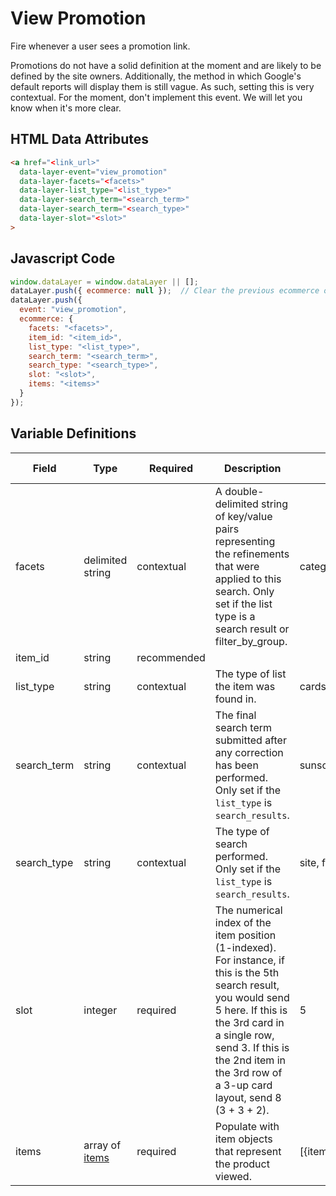 # View Promotion

Fire whenever a user sees a promotion link.

Promotions do not have a solid definition at the moment and are likely to be defined by the site owners. Additionally, the method in which Google's default reports will display them is still vague. As such, setting this is very contextual. For the moment, don't implement this event. We will let you know when it's more clear.

## HTML Data Attributes

```html
<a href="<link_url>"
  data-layer-event="view_promotion"
  data-layer-facets="<facets>"
  data-layer-list_type="<list_type>"
  data-layer-search_term="<search_term>"
  data-layer-search_term="<search_type>"
  data-layer-slot="<slot>"
>
```

## Javascript Code

```js
window.dataLayer = window.dataLayer || [];
dataLayer.push({ ecommerce: null });  // Clear the previous ecommerce object.
dataLayer.push({
  event: "view_promotion",
  ecommerce: {
    facets: "<facets>",
    item_id: "<item_id>",
    list_type: "<list_type>",
    search_term: "<search_term>",
    search_type: "<search_type>",
    slot: "<slot>",
    items: "<items>"
  }
});
```

## Variable Definitions

|Field|Type|Required|Description|Example|Pattern|Min Length|Max Length|Minimum|Maximum|Multiple Of|
| --- | --- | --- | --- | --- | --- | --- | --- | --- | --- | --- |
|facets|delimited string|contextual|A double-delimited string of key/value pairs representing the refinements that were applied to this search. Only set if the list type is a search result or filter_by_group.|category:skin_health~skin_concern:acne~featured_as:best_seller|
|item_id|string|recommended|
|list_type|string|contextual|The type of list the item was found in.|cards, carousel, popular_products, search_results|
|search_term|string|contextual|The final search term submitted after any correction has been performed. Only set if the `list_type` is `search_results`.|sunscreen|
|search_type|string|contextual|The type of search performed. Only set if the `list_type` is `search_results`.|site, filter_by_group|
|slot|integer|required|The numerical index of the item position (1-indexed). For instance, if this is the 5th search result, you would send 5 here. If this is the 3rd card in a single row, send 3. If this is the 2nd item in the 3rd row of a 3-up card layout, send 8 (3 + 3 + 2).|5|
|items|array of [items](/schemas/item.md)|required|Populate with item objects that represent the product viewed.|[{item_id: "test"}]
